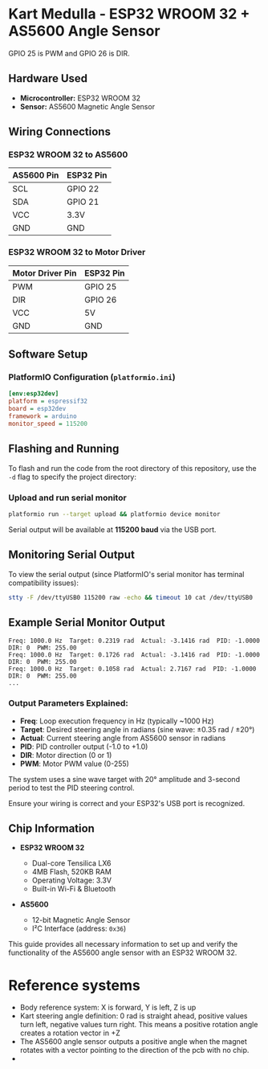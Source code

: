 # Kart Medulla - ESP32 WROOM 32 + AS5600 Angle Sensor

GPIO 25 is PWM and GPIO 26 is DIR.

## Hardware Used

* **Microcontroller:** ESP32 WROOM 32
* **Sensor:** AS5600 Magnetic Angle Sensor

## Wiring Connections

### ESP32 WROOM 32 to AS5600

| AS5600 Pin | ESP32 Pin |
| ---------- | --------- |
| SCL        | GPIO 22   |
| SDA        | GPIO 21   |
| VCC        | 3.3V      |
| GND        | GND       |

### ESP32 WROOM 32 to Motor Driver

| Motor Driver Pin | ESP32 Pin |
| ---------------- | --------- |
| PWM              | GPIO 25   |
| DIR              | GPIO 26   |
| VCC              | 5V        |
| GND              | GND       |

## Software Setup

### PlatformIO Configuration (`platformio.ini`)

```ini
[env:esp32dev]
platform = espressif32
board = esp32dev
framework = arduino
monitor_speed = 115200
```

## Flashing and Running

To flash and run the code from the root directory of this repository, use the `-d` flag to specify the project directory:

### Upload and run serial monitor

```bash
platformio run --target upload && platformio device monitor
```

Serial output will be available at **115200 baud** via the USB port.

## Monitoring Serial Output

To view the serial output (since PlatformIO's serial monitor has terminal compatibility issues):

```bash
stty -F /dev/ttyUSB0 115200 raw -echo && timeout 10 cat /dev/ttyUSB0
```

## Example Serial Monitor Output

```
Freq: 1000.0 Hz  Target: 0.2319 rad  Actual: -3.1416 rad  PID: -1.0000  DIR: 0  PWM: 255.00
Freq: 1000.0 Hz  Target: 0.1726 rad  Actual: -3.1416 rad  PID: -1.0000  DIR: 0  PWM: 255.00
Freq: 1000.0 Hz  Target: 0.1058 rad  Actual: 2.7167 rad  PID: -1.0000  DIR: 0  PWM: 255.00
...
```

### Output Parameters Explained:
- **Freq**: Loop execution frequency in Hz (typically ~1000 Hz)
- **Target**: Desired steering angle in radians (sine wave: ±0.35 rad / ±20°)
- **Actual**: Current steering angle from AS5600 sensor in radians
- **PID**: PID controller output (-1.0 to +1.0)
- **DIR**: Motor direction (0 or 1)
- **PWM**: Motor PWM value (0-255)

The system uses a sine wave target with 20° amplitude and 3-second period to test the PID steering control.

Ensure your wiring is correct and your ESP32's USB port is recognized.

## Chip Information

* **ESP32 WROOM 32**

  * Dual-core Tensilica LX6
  * 4MB Flash, 520KB RAM
  * Operating Voltage: 3.3V
  * Built-in Wi-Fi & Bluetooth

* **AS5600**

  * 12-bit Magnetic Angle Sensor
  * I²C Interface (address: `0x36`)

This guide provides all necessary information to set up and verify the functionality of the AS5600 angle sensor with an ESP32 WROOM 32.

# Reference systems
- Body reference system: X is forward, Y is left, Z is up
- Kart steering angle definition: 0 rad is straight ahead, positive values turn left, negative values turn right. This means a positive rotation angle creates a rotation vector in +Z
- The AS5600 angle sensor outputs a positive angle when the magnet rotates with a vector pointing to the direction of the pcb with no chip.
- 

